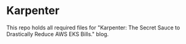 # Karpenter
This repo holds all required files for "Karpenter: The Secret Sauce to Drastically Reduce AWS EKS Bills." blog.
